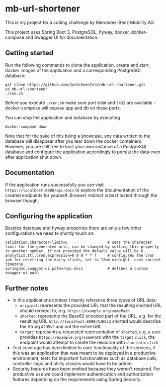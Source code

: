 # mb-url-shortener

This is my project for a coding challenge by Mercedes-Benz Mobility AG.

This project uses Spring Boot 3, PostgreSQL, flyway, docker, docker-compose and Swagger UI for documentation.

## Getting started

Run the following commands to clone the application, create and start docker images of the application and a
corresponding PostgreSQL database:

```
git clone https://github.com/JanSchoenfeld/mb-url-shortener.git
cd mb-url-shortener
./run.sh
```

Before you execute ``./run.sh`` make sure port ``8080`` and ``5432`` are available - docker-compose will expose app and
db on these ports.

You can stop the application and database by executing

```
docker-compose down
```

Note that for the sake of this being a showcase, any data written to the database will disappear after you tear down the docker containers.
However, you are still free to host your own instance of a PostgreSQL database and configure the application accordingly
to persist the data even after application shut down.

## Documentation

If the application runs successfully you can visit ``https://localhost:8080/api-docs`` to explore the documentation of
the created endpoints for yourself.
Browser redirect is best tested through the browser though.

## Configuring the application

Besides database and flyway properties there are only a few other configurations we need to shortly touch on:

```
validation.character-limit=6                  # sets the character limit for the generated urls, can be changed by setting this property to another number, if not provided the default value will be 6.
analytics.ttl.cron.expression=0 0 0 * * ?     # configures the cron job for resetting the daily clicks, set to 12am midnight. uses current timezone.
springdoc.swagger-ui.path=/api-docs           # defines a custom swagger-ui path
```

## Further notes

- In this applications context I mainly reference three types of URL data:
  - ``original``: represents the provided URL that the resulting shorted URL should redirect to, e.g. ``https://example.org/somePath``
  - ``shorted``: represents the Base62 encoded part of the URL, e.g. for the resulting URL ``http://localhost:8080/AJH5s2`` shorted would describe the String ``AJH5s2`` and not the entire URL
  - ``target``: represents a requested representation of ``shorted``, e.g. a user provides ``https://example.org/somePath`` with the ``target`` ``click``, the endpoint would attempt to create the resource with ``shorted`` = ``click``
- Test coverage has been limited to core functionality of the services, if this was an application that was meant to be
  deployed in a productive environment, tests for important functionalities such as database calls, controller logic and utility classes
  would have to be added.
- Security features have been omitted because they weren't required. For productive use we could implement
  authentication and authorization features depending on the requirements using Spring Security.
